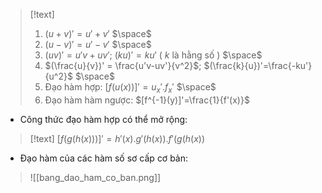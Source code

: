 
>[!text]
>1. $(u+v)'=u'+v'$
>$\space$
>2. $(u-v)'=u'-v'$
>$\space$
>3. $(uv)'= u'v+uv'$; $(ku)'=ku'$ ( $k$ là hằng số )
>$\space$
>4. $(\frac{u}{v})' = \frac{u'v-uv'}{v^2}$; $(\frac{k}{u})'=\frac{-ku'}{u^2}$
>$\space$
>5. Đạo hàm hợp: $[f(u(x))]'= u_x'.f_x'$
>$\space$
>6. Đạo hàm hàm ngược: $[f^{-1}(y)]'=\frac{1}{f'(x)}$

- Công thức đạo hàm hợp có thể mở rộng:
>[!text]
>$[f(g(h(x)))]'= h'(x).g'(h(x)).f'(g(h(x))$

- Đạo hàm của các hàm số sơ cấp cơ bản:
 >![[bang_dao_ham_co_ban.png]]
